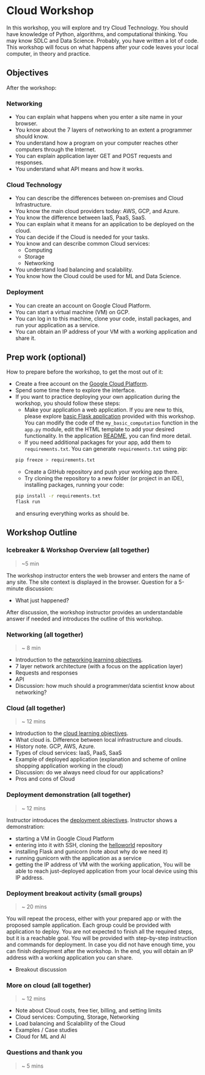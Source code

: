 # Cloud Workshop

In this workshop, you will explore and try Cloud Technology. You should have knowledge of Python, algorithms, and computational thinking. You may know SDLC and Data Science. Probably, you have written a lot of code. This workshop will focus on what happens after your code leaves your local computer, in theory and practice.

## Objectives

After the workshop:

### Networking

- You can explain what happens when you enter a site name in your browser.
- You know about the 7 layers of networking to an extent a programmer should know.
- You understand how a program on your computer reaches other computers through the Internet.
- You can explain application layer GET and POST requests and responses.
- You understand what API means and how it works.

### Cloud Technology

- You can describe the differences between on-premises and Cloud Infrastructure.
- You know the main cloud providers today: AWS, GCP, and Azure.
- You know the difference between IaaS, PaaS, SaaS.
- You can explain what it means for an application to be deployed on the cloud.
- You can decide if the Cloud is needed for your tasks.
- You know and can describe common Cloud services:
    - Computing
    - Storage
    - Networking
- You understand load balancing and scalability.
- You know how the Cloud could be used for ML and Data Science.

### Deployment

- You can create an account on Google Cloud Platform.
- You can start a virtual machine (VM) on GCP.
- You can log in to this machine, clone your code, install packages, and run your application as a service.
- You can obtain an IP address of your VM with a working application and share it.

## Prep work (optional)

How to prepare before the workshop, to get the most out of it:

- Create a free account on the [Google Cloud Platform](https://cloud.google.com/?hl=en).
- Spend some time there to explore the interface.
- If you want to practice deploying your own application during the workshop, you should follow these steps:
    - Make your application a web application. If you are new to this, please explore [basic Flask application](helloworld) provided with this workshop. You can modify the code of the `my_basic_computation` function in the `app.py` module, edit the HTML template to add your desired functionality. In the application [README](helloworld/README.md), you can find more detail. 
    - If you need additional packages for your app, add them to `requirements.txt`. You can generate `requirements.txt` using pip:
    ```bash
    pip freeze > requirements.txt
    ```
    - Create a GitHub repository and push your working app there.
    - Try cloning the repository to a new folder (or project in an IDE), installing packages, running your code:
    ```bash
    pip install -r requirements.txt
    flask run
    ```
    and ensuring everything works as should be.


## Workshop Outline

### Icebreaker & Workshop Overview (all together)

> ~5 min

The workshop instructor enters the web browser and enters the name of any site. The site context is displayed in the browser.
Question for a 5-minute discussion:
- What just happened?

After discussion, the workshop instructor provides an understandable answer if needed and introduces the outline of this workshop. 

### Networking (all together)

> ~ 8 min

- Introduction to the [networking learning objectives](README.md#networking).
- 7 layer network architecture (with a focus on the application layer)
- Requests and responses
- API
- Discussion: how much should a programmer/data scientist know about networking?

### Cloud (all together)

> ~ 12 mins

- Introduction to the [cloud learning objectives](README.md#cloud-technology).
- What cloud is. Difference between local infrastructure and clouds. 
- History note. GCP, AWS, Azure.
- Types of cloud services: IaaS, PaaS, SaaS
- Example of deployed application (explanation and scheme of online shopping application working in the cloud)
- Discussion: do we always need cloud for our applications?
- Pros and cons of Cloud

### Deployment demonstration (all together)

> ~ 12 mins

Instructor introduces the [deployment objectives](README.md#deployment).
Instructor shows a demonstration:
- starting a VM in Google Cloud Platform
- entering into it with SSH, cloning the [helloworld](helloworld) repository
- installing Flask and gunicorn (note about why do we need it)
- running gunicorn with the application as a service
- getting the IP address of VM with the working application, 
You will be able to reach just-deployed application from your local device using this IP address.

### Deployment breakout activity (small groups) 

> ~ 20 mins

You will repeat the process, either with your prepared app or with the proposed sample application. Each group could be provided with application to deploy. You are not expected to finish all the required steps, but it is a reachable goal. You will be provided with step-by-step instruction and commands for deployment. In case you did not have enough time, you can finish deployment after the workshop.
In the end, you will obtain an IP address with a working application you can share.
- Breakout discussion

### More on cloud (all together)

> ~ 12 mins

- Note about Cloud costs, free tier, billing, and setting limits
- Cloud services: Computing, Storage, Networking
- Load balancing and Scalability of the Cloud
- Examples / Case studies
- Cloud for ML and AI

### Questions and thank you

> ~ 5 mins
